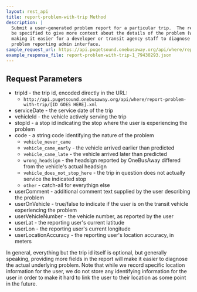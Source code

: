 ```yaml
---
layout: rest_api
title: report-problem-with-trip Method
description: |
  Submit a user-generated problem report for a particular trip.  The reporting mechanism provides lots of fields that can
  be specified to give more context about the details of the problem (which trip, stop, vehicle, etc was involved),
  making it easier for a developer or transit agency staff to diagnose the problem.  These reports feed into the
  problem reporting admin interface.
sample_request_url: https://api.pugetsound.onebusaway.org/api/where/report-problem-with-trip/1_79430293.json?key=TEST&serviceDate=1291536000000&vehicleId=1_3521&stopId=1_75403&code=vehicle_never_came
example_response_file: report-problem-with-trip-1_79430293.json
---
```


## Request Parameters

* tripId - the trip id, encoded directly in the URL:
    * `http://api.pugetsound.onebusaway.org/api/where/report-problem-with-trip/[ID GOES HERE].xml`
* serviceDate - the service date of the trip
* vehicleId - the vehicle actively serving the trip
* stopId - a stop id indicating the stop where the user is experiencing the problem
* code - a string code identifying the nature of the problem
    * `vehicle_never_came`
    * `vehicle_came_early` - the vehicle arrived earlier than predicted
    * `vehicle_came_late` - the vehicle arrived later than predicted
    * `wrong_headsign` - the headsign reported by OneBusAway differed from the vehicle's actual headsign
    * `vehicle_does_not_stop_here` - the trip in question does not actually service the indicated stop
    * `other` - catch-all for everythign else
* userComment - additional comment text supplied by the user describing the problem
* userOnVehicle - true/false to indicate if the user is on the transit vehicle experiencing the problem
* userVehicleNumber - the vehicle number, as reported by the user
* userLat - the reporting user's current latitude
* userLon - the reporting user's current longitude
* userLocationAccuracy - the reporting user's location accuracy, in meters

In general, everything but the trip id itself is optional, but generally speaking, providing more fields in the report
will make it easier to diagnose the actual underlying problem.  Note that while we record specific location information
for the user, we do not store any identifying information for the user in order to make it hard to link the user to
their location as some point in the future.
